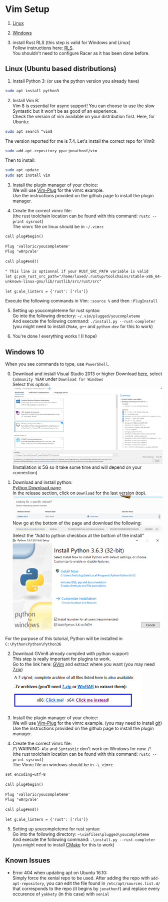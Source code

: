 # Vim Setup

1. [Linux](#linux-ubuntu-based-distributions)
2. [Windows](#windows-10)

0. install Rust RLS (this step is valid for Windows and Linux)  
Follow instructions here: [RLS](https://github.com/rust-lang-nursery/rls#setup).  
You shouldn't need to configure Racer as it has been done before.

## Linux (Ubuntu based distributions)

1. Install Python 3: (or use the python version you already have)  
```sh
sudo apt install python3
```

2. Install Vim 8:  
Vim 8 is essential for async support! You can choose to use the slow Syntastic but it won't be as good of an experience.  
Check the version of vim available on your distribution first. Here, for Ubuntu:  
```sh
sudo apt search ^vim$
```
The version reported for me is 7.4. Let's install the correct repo for Vim8:  
```sh
sudo add-apt-repository ppa:jonathonf/vim
```

Then to install:  
```sh
sudo apt update
sudo apt install vim
```

3. Install the plugin manager of your choice:  
We will use [Vim-Plug](https://github.com/junegunn/vim-plug) for the vimrc example.  
Use the instructions provided on the github page to install the plugin manager.  

4. Create the correct vimrc file:  
(the rust toolchain location can be found with this command: `rustc --print sysroot`)  
The vimrc file on linux should be in `~/.vimrc`
```vim
call plug#begin()

Plug 'valloric/youcompleteme'
Plug 'w0rp/ale'

call plug#end()

" This line is optionnal if your RUST_SRC_PATH variable is valid
let g:ycm_rust_src_path="/home/luxed/.rustup/toolchains/stable-x86_64-unknown-linux-gnu/lib/rustlib/src/rust/src"

let g:ale_linters = {'rust': ['rls']}
```

Execute the following commands in Vim: `:source %` and then `:PlugInstall`

5. Setting up youcompleteme for rust syntax:  
Go into the following directory: `~/.vim/plugged/youcompleteme`  
And execute the following command: `./install.py --rust-completer` (you might need to install `CMake`, `g++` and `python-dev` for this to work)  

6. You're done ! everything works ! (I hope)

## Windows 10

When you see commands to type, use `PowerShell`.  

0. Download and install Visual Studio 2013 or higher
Download [here](https://www.visualstudio.com/), select `Community YEAR` under `Download for Windows`  
Select this option:  
![GVim00](images/GVim_00VisualStudio.PNG)  
(Installation is 5G so it take some time and will depend on your connection)

1. Download and install python:  
[Python Download page](https://www.python.org/downloads).  
In the release section, click on `Download` for the last version (top).  
![GVim0101](images/GVim_01Python_01Release.PNG)  
Now go at the bottom of the page and download the following:  
![Gvim0102](images/GVim_01Python_02Download.PNG)  
Select the "Add to python checkbox at the bottom of the install"  
![Gvim01](images/GVim_01Path.PNG)  

For the purpose of this tutorial, Python will be installed in `C:\Python\Python\Python36`  

2. Download GVim8 already compiled with python support:  
This step is really important for plugins to work.  
Go to the link here: [GVim](https://tuxproject.de/projects/vim/) and extract where you want (you may need [7zip](http://www.7-zip.org/))  
![GVim02](images/GVim_02Download.PNG)

3. Install the plugin manager of your choice:  
We will use [Vim-Plug](https://github.com/junegunn/vim-plug) for the vimrc example. (you may need to install [git](https://git-scm.com/download))  
Use the instructions provided on the github page to install the plugin manager.  

4. Create the correct vimrc file:  
/!\ WARNING: `Ale` and `Syntastic` don't work on Windows for now. /!\
(the rust toolchain location can be found with this command: `rustc --print sysroot`)  
The Vimrc file on windows should be in `~\_vimrc`
```vim
set encoding=utf-8

call plug#begin()

Plug 'valloric/youcompleteme'
Plug 'w0rp/ale'

call plug#end()

let g:ale_linters = {'rust': ['rls']}
```

5. Setting up youcompleteme for rust syntax:  
Go into the following directory: `~\vimfiles\plugged\youcompleteme`  
And execute the following command: `.\install.py --rust-completer` (you might need to install [CMake](https://cmake.org/download/) for this to work)  

## Known Issues
* Error 404 when updating apt on Ubuntu 16.10:  
Simply force the xenial repo to be used. After adding the repo with `add-apt-repository`, you can edit the file found in `/etc/apt/sources.list.d/` that corresponds to the repo (it begins by `jonathonf`) and replace every occurence of `yakkety` (in this case) with `xenial`

